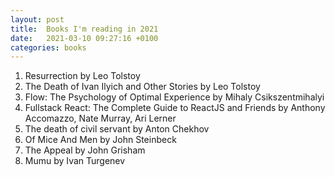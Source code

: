 ```yaml
---
layout: post
title:  Books I'm reading in 2021
date:   2021-03-10 09:27:16 +0100
categories: books
---
```


1. Resurrection by Leo Tolstoy
2. The Death of Ivan Ilyich and Other Stories by Leo Tolstoy
3. Flow: The Psychology of Optimal Experience by Mihaly Csikszentmihalyi
4. Fullstack React: The Complete Guide to ReactJS and Friends by Anthony Accomazzo, Nate Murray, Ari Lerner
5. The death of civil servant by Anton Chekhov
6. Of Mice And Men by John Steinbeck
7. The Appeal by John Grisham
8. Mumu by Ivan Turgenev
